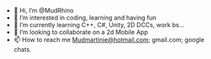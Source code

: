 - 👋 Hi, I’m @MudRhino
- 👀 I’m interested in coding, learning and having fun  
- 🌱 I’m currently learning C++, C#, Unity, 2D DCCs, work bs...
- 💞️ I’m looking to collaborate on a 2d Mobile App
- 📫 How to reach me Mudmartinie@hotmail.com; gmail.com; google chats. 

<!---
MudRhino/MudRhino is a ✨ special ✨ repository because its `README.md` (this file) appears on your GitHub profile.
You can click the Preview link to take a look at your changes.
--->
